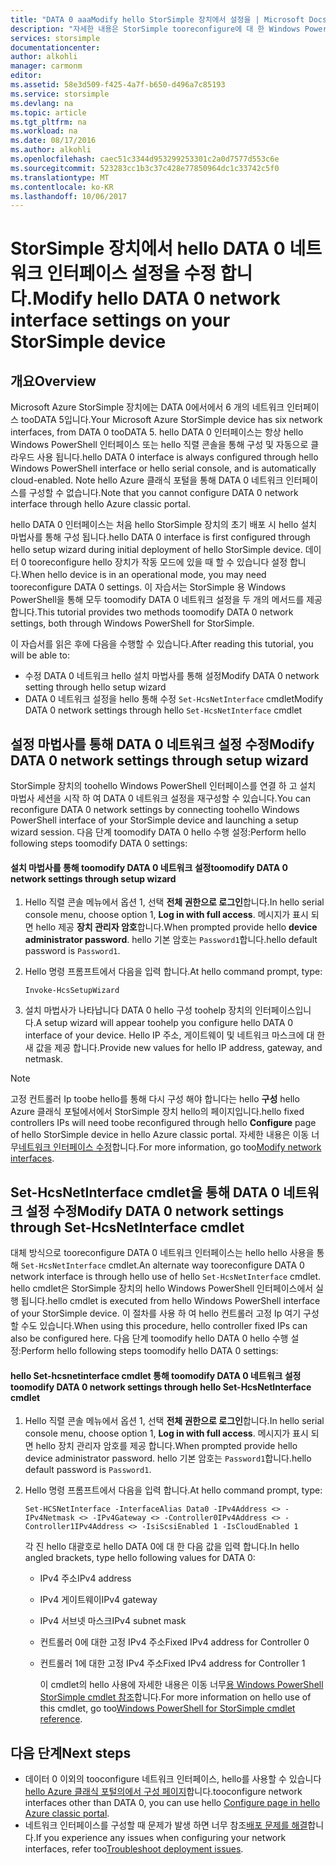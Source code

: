 ```yaml
---
title: "DATA 0 aaaModify hello StorSimple 장치에서 설정을 | Microsoft Docs"
description: "자세한 내용은 StorSimple tooreconfigure에 대 한 Windows PowerShell toouse StorSimple 장치에서 DATA 0 네트워크 인터페이스를 hello 하는 방법입니다."
services: storsimple
documentationcenter: 
author: alkohli
manager: carmonm
editor: 
ms.assetid: 58e3d509-f425-4a7f-b650-d496a7c85193
ms.service: storsimple
ms.devlang: na
ms.topic: article
ms.tgt_pltfrm: na
ms.workload: na
ms.date: 08/17/2016
ms.author: alkohli
ms.openlocfilehash: caec51c3344d953299253301c2a0d7577d553c6e
ms.sourcegitcommit: 523283cc1b3c37c428e77850964dc1c33742c5f0
ms.translationtype: MT
ms.contentlocale: ko-KR
ms.lasthandoff: 10/06/2017
---
```

# <a name="modify-hello-data-0-network-interface-settings-on-your-storsimple-device"></a><span data-ttu-id="66bd2-103">StorSimple 장치에서 hello DATA 0 네트워크 인터페이스 설정을 수정 합니다.</span><span class="sxs-lookup"><span data-stu-id="66bd2-103">Modify hello DATA 0 network interface settings on your StorSimple device</span></span>
## <a name="overview"></a><span data-ttu-id="66bd2-104">개요</span><span class="sxs-lookup"><span data-stu-id="66bd2-104">Overview</span></span>
<span data-ttu-id="66bd2-105">Microsoft Azure StorSimple 장치에는 DATA 0에서에서 6 개의 네트워크 인터페이스 tooDATA 5입니다.</span><span class="sxs-lookup"><span data-stu-id="66bd2-105">Your Microsoft Azure StorSimple device has six network interfaces, from DATA 0 tooDATA 5.</span></span> <span data-ttu-id="66bd2-106">hello DATA 0 인터페이스는 항상 hello Windows PowerShell 인터페이스 또는 hello 직렬 콘솔을 통해 구성 및 자동으로 클라우드 사용 됩니다.</span><span class="sxs-lookup"><span data-stu-id="66bd2-106">hello DATA 0 interface is always configured through hello Windows PowerShell interface or hello serial console, and is automatically cloud-enabled.</span></span> <span data-ttu-id="66bd2-107">Note hello Azure 클래식 포털을 통해 DATA 0 네트워크 인터페이스를 구성할 수 없습니다.</span><span class="sxs-lookup"><span data-stu-id="66bd2-107">Note that you cannot configure DATA 0 network interface through hello Azure classic portal.</span></span> 

<span data-ttu-id="66bd2-108">hello DATA 0 인터페이스는 처음 hello StorSimple 장치의 초기 배포 시 hello 설치 마법사를 통해 구성 됩니다.</span><span class="sxs-lookup"><span data-stu-id="66bd2-108">hello DATA 0 interface is first configured through hello setup wizard during initial deployment of hello StorSimple device.</span></span> <span data-ttu-id="66bd2-109">데이터 0 tooreconfigure hello 장치가 작동 모드에 있을 때 할 수 있습니다 설정 합니다.</span><span class="sxs-lookup"><span data-stu-id="66bd2-109">When hello device is in an operational mode, you may need tooreconfigure DATA 0 settings.</span></span> <span data-ttu-id="66bd2-110">이 자습서는 StorSimple 용 Windows PowerShell을 통해 모두 toomodify DATA 0 네트워크 설정을 두 개의 메서드를 제공합니다.</span><span class="sxs-lookup"><span data-stu-id="66bd2-110">This tutorial provides two methods toomodify DATA 0 network settings, both through Windows PowerShell for StorSimple.</span></span>

<span data-ttu-id="66bd2-111">이 자습서를 읽은 후에 다음을 수행할 수 있습니다.</span><span class="sxs-lookup"><span data-stu-id="66bd2-111">After reading this tutorial, you will be able to:</span></span>

* <span data-ttu-id="66bd2-112">수정 DATA 0 네트워크 hello 설치 마법사를 통해 설정</span><span class="sxs-lookup"><span data-stu-id="66bd2-112">Modify DATA 0 network setting through hello setup wizard</span></span>
* <span data-ttu-id="66bd2-113">DATA 0 네트워크 설정을 hello 통해 수정 `Set-HcsNetInterface` cmdlet</span><span class="sxs-lookup"><span data-stu-id="66bd2-113">Modify DATA 0 network settings through hello `Set-HcsNetInterface` cmdlet</span></span>

## <a name="modify-data-0-network-settings-through-setup-wizard"></a><span data-ttu-id="66bd2-114">설정 마법사를 통해 DATA 0 네트워크 설정 수정</span><span class="sxs-lookup"><span data-stu-id="66bd2-114">Modify DATA 0 network settings through setup wizard</span></span>
<span data-ttu-id="66bd2-115">StorSimple 장치의 toohello Windows PowerShell 인터페이스를 연결 하 고 설치 마법사 세션을 시작 하 여 DATA 0 네트워크 설정을 재구성할 수 있습니다.</span><span class="sxs-lookup"><span data-stu-id="66bd2-115">You can reconfigure DATA 0 network settings by connecting toohello Windows PowerShell interface of your StorSimple device and launching a setup wizard session.</span></span> <span data-ttu-id="66bd2-116">다음 단계 toomodify DATA 0 hello 수행 설정:</span><span class="sxs-lookup"><span data-stu-id="66bd2-116">Perform hello following steps toomodify DATA 0 settings:</span></span>

#### <a name="toomodify-data-0-network-settings-through-setup-wizard"></a><span data-ttu-id="66bd2-117">설치 마법사를 통해 toomodify DATA 0 네트워크 설정</span><span class="sxs-lookup"><span data-stu-id="66bd2-117">toomodify DATA 0 network settings through setup wizard</span></span>
1. <span data-ttu-id="66bd2-118">Hello 직렬 콘솔 메뉴에서 옵션 1, 선택 **전체 권한으로 로그인**합니다.</span><span class="sxs-lookup"><span data-stu-id="66bd2-118">In hello serial console menu, choose option 1, **Log in with full access**.</span></span> <span data-ttu-id="66bd2-119">메시지가 표시 되 면 hello 제공 **장치 관리자 암호**합니다.</span><span class="sxs-lookup"><span data-stu-id="66bd2-119">When prompted provide hello **device administrator password**.</span></span> <span data-ttu-id="66bd2-120">hello 기본 암호는 `Password1`합니다.</span><span class="sxs-lookup"><span data-stu-id="66bd2-120">hello default password is `Password1`.</span></span>
2. <span data-ttu-id="66bd2-121">Hello 명령 프롬프트에서 다음을 입력 합니다.</span><span class="sxs-lookup"><span data-stu-id="66bd2-121">At hello command prompt, type:</span></span>
   
    `Invoke-HcsSetupWizard`
3. <span data-ttu-id="66bd2-122">설치 마법사가 나타납니다 DATA 0 hello 구성 toohelp 장치의 인터페이스입니다.</span><span class="sxs-lookup"><span data-stu-id="66bd2-122">A setup wizard will appear toohelp you configure hello DATA 0 interface of your device.</span></span> <span data-ttu-id="66bd2-123">Hello IP 주소, 게이트웨이 및 네트워크 마스크에 대 한 새 값을 제공 합니다.</span><span class="sxs-lookup"><span data-stu-id="66bd2-123">Provide new values for hello IP address, gateway, and netmask.</span></span>

> [!NOTE]
> <span data-ttu-id="66bd2-124">고정 컨트롤러 Ip toobe hello를 통해 다시 구성 해야 합니다는 hello **구성** hello Azure 클래식 포털에서에서 StorSimple 장치 hello의 페이지입니다.</span><span class="sxs-lookup"><span data-stu-id="66bd2-124">hello fixed controllers IPs will need toobe reconfigured through hello **Configure** page of hello StorSimple device in hello Azure classic portal.</span></span> <span data-ttu-id="66bd2-125">자세한 내용은 이동 너무[네트워크 인터페이스 수정](storsimple-modify-device-config.md#modify-network-interfaces)합니다.</span><span class="sxs-lookup"><span data-stu-id="66bd2-125">For more information, go too[Modify network interfaces](storsimple-modify-device-config.md#modify-network-interfaces).</span></span>
> 
> 

## <a name="modify-data-0-network-settings-through-set-hcsnetinterface-cmdlet"></a><span data-ttu-id="66bd2-126">Set-HcsNetInterface cmdlet을 통해 DATA 0 네트워크 설정 수정</span><span class="sxs-lookup"><span data-stu-id="66bd2-126">Modify DATA 0 network settings through Set-HcsNetInterface cmdlet</span></span>
<span data-ttu-id="66bd2-127">대체 방식으로 tooreconfigure DATA 0 네트워크 인터페이스는 hello hello 사용을 통해 `Set-HcsNetInterface` cmdlet.</span><span class="sxs-lookup"><span data-stu-id="66bd2-127">An alternate way tooreconfigure DATA 0 network interface is through hello use of  hello `Set-HcsNetInterface` cmdlet.</span></span> <span data-ttu-id="66bd2-128">hello cmdlet은 StorSimple 장치의 hello Windows PowerShell 인터페이스에서 실행 됩니다.</span><span class="sxs-lookup"><span data-stu-id="66bd2-128">hello cmdlet is executed from hello Windows PowerShell interface of your StorSimple device.</span></span> <span data-ttu-id="66bd2-129">이 절차를 사용 하 여 hello 컨트롤러 고정 Ip 여기 구성할 수도 있습니다.</span><span class="sxs-lookup"><span data-stu-id="66bd2-129">When using this procedure, hello controller fixed IPs can also be configured here.</span></span> <span data-ttu-id="66bd2-130">다음 단계 toomodify hello DATA 0 hello 수행 설정:</span><span class="sxs-lookup"><span data-stu-id="66bd2-130">Perform hello following steps toomodify hello DATA 0 settings:</span></span> 

#### <a name="toomodify-data-0-network-settings-through-hello-set-hcsnetinterface-cmdlet"></a><span data-ttu-id="66bd2-131">hello Set-hcsnetinterface cmdlet 통해 toomodify DATA 0 네트워크 설정</span><span class="sxs-lookup"><span data-stu-id="66bd2-131">toomodify DATA 0 network settings through hello Set-HcsNetInterface cmdlet</span></span>
1. <span data-ttu-id="66bd2-132">Hello 직렬 콘솔 메뉴에서 옵션 1, 선택 **전체 권한으로 로그인**합니다.</span><span class="sxs-lookup"><span data-stu-id="66bd2-132">In hello serial console menu, choose option 1, **Log in with full access**.</span></span> <span data-ttu-id="66bd2-133">메시지가 표시 되 면 hello 장치 관리자 암호를 제공 합니다.</span><span class="sxs-lookup"><span data-stu-id="66bd2-133">When prompted provide hello device administrator password.</span></span> <span data-ttu-id="66bd2-134">hello 기본 암호는 `Password1`합니다.</span><span class="sxs-lookup"><span data-stu-id="66bd2-134">hello default password is `Password1`.</span></span>
2. <span data-ttu-id="66bd2-135">Hello 명령 프롬프트에서 다음을 입력 합니다.</span><span class="sxs-lookup"><span data-stu-id="66bd2-135">At hello command prompt, type:</span></span>
   
    `Set-HCSNetInterface -InterfaceAlias Data0 -IPv4Address <> -IPv4Netmask <> -IPv4Gateway <> -Controller0IPv4Address <> -Controller1IPv4Address <> -IsiScsiEnabled 1 -IsCloudEnabled 1`
   
    <span data-ttu-id="66bd2-136">각 진 hello 대괄호로 hello DATA 0에 대 한 다음 값을 입력 합니다.</span><span class="sxs-lookup"><span data-stu-id="66bd2-136">In hello angled brackets, type hello following values for DATA 0:</span></span>
   
   * <span data-ttu-id="66bd2-137">IPv4 주소</span><span class="sxs-lookup"><span data-stu-id="66bd2-137">IPv4 address</span></span>
   * <span data-ttu-id="66bd2-138">IPv4 게이트웨이</span><span class="sxs-lookup"><span data-stu-id="66bd2-138">IPv4 gateway</span></span>
   * <span data-ttu-id="66bd2-139">IPv4 서브넷 마스크</span><span class="sxs-lookup"><span data-stu-id="66bd2-139">IPv4 subnet mask</span></span>
   * <span data-ttu-id="66bd2-140">컨트롤러 0에 대한 고정 IPv4 주소</span><span class="sxs-lookup"><span data-stu-id="66bd2-140">Fixed IPv4 address for Controller 0</span></span>
   * <span data-ttu-id="66bd2-141">컨트롤러 1에 대한 고정 IPv4 주소</span><span class="sxs-lookup"><span data-stu-id="66bd2-141">Fixed IPv4 address for Controller 1</span></span>
     
     <span data-ttu-id="66bd2-142">이 cmdlet의 hello 사용에 자세한 내용은 이동 너무[용 Windows PowerShell StorSimple cmdlet 참조](https://technet.microsoft.com/library/dn688161.aspx)합니다.</span><span class="sxs-lookup"><span data-stu-id="66bd2-142">For more information on hello use of this cmdlet, go too[Windows PowerShell for StorSimple cmdlet reference](https://technet.microsoft.com/library/dn688161.aspx).</span></span>

## <a name="next-steps"></a><span data-ttu-id="66bd2-143">다음 단계</span><span class="sxs-lookup"><span data-stu-id="66bd2-143">Next steps</span></span>
* <span data-ttu-id="66bd2-144">데이터 0 이외의 tooconfigure 네트워크 인터페이스, hello를 사용할 수 있습니다 [hello Azure 클래식 포털의에서 구성 페이지](storsimple-modify-device-config.md)합니다.</span><span class="sxs-lookup"><span data-stu-id="66bd2-144">tooconfigure network interfaces other than DATA 0, you can use hello [Configure page in hello Azure classic portal](storsimple-modify-device-config.md).</span></span> 
* <span data-ttu-id="66bd2-145">네트워크 인터페이스를 구성할 때 문제가 발생 하면 너무 참조[배포 문제를 해결](storsimple-troubleshoot-deployment.md)합니다.</span><span class="sxs-lookup"><span data-stu-id="66bd2-145">If you experience any issues when configuring your network interfaces, refer too[Troubleshoot deployment issues](storsimple-troubleshoot-deployment.md).</span></span>

